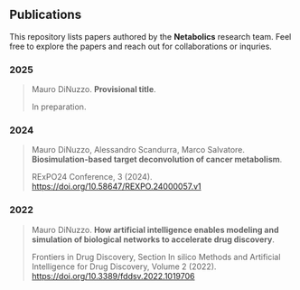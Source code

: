 ## Publications

This repository lists papers authored by the **Netabolics** research team. Feel free to explore the papers and reach out for collaborations or inquries.

### 2025

> Mauro DiNuzzo. **Provisional title**.
>
> In preparation.

### 2024

> Mauro DiNuzzo, Alessandro Scandurra, Marco Salvatore. **Biosimulation-based target deconvolution of cancer metabolism**. 
>
> RExPO24 Conference, 3 (2024). https://doi.org/10.58647/REXPO.24000057.v1 

### 2022

> Mauro DiNuzzo. **How artificial intelligence enables modeling and simulation of biological networks to accelerate drug discovery**. 
>
> Frontiers in Drug Discovery, Section In silico Methods and Artificial Intelligence for Drug Discovery, Volume 2 (2022). https://doi.org/10.3389/fddsv.2022.1019706


